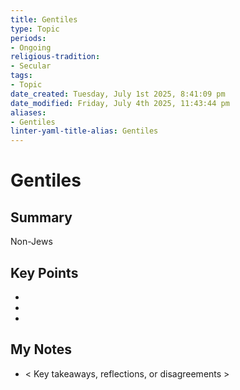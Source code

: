 ```yaml
---
title: Gentiles
type: Topic
periods:
- Ongoing
religious-tradition:
- Secular
tags:
- Topic
date_created: Tuesday, July 1st 2025, 8:41:09 pm
date_modified: Friday, July 4th 2025, 11:43:44 pm
aliases:
- Gentiles
linter-yaml-title-alias: Gentiles
---
```


# Gentiles

## Summary
Non-Jews

## Key Points
- 
- 
- 

## My Notes
- < Key takeaways, reflections, or disagreements >
